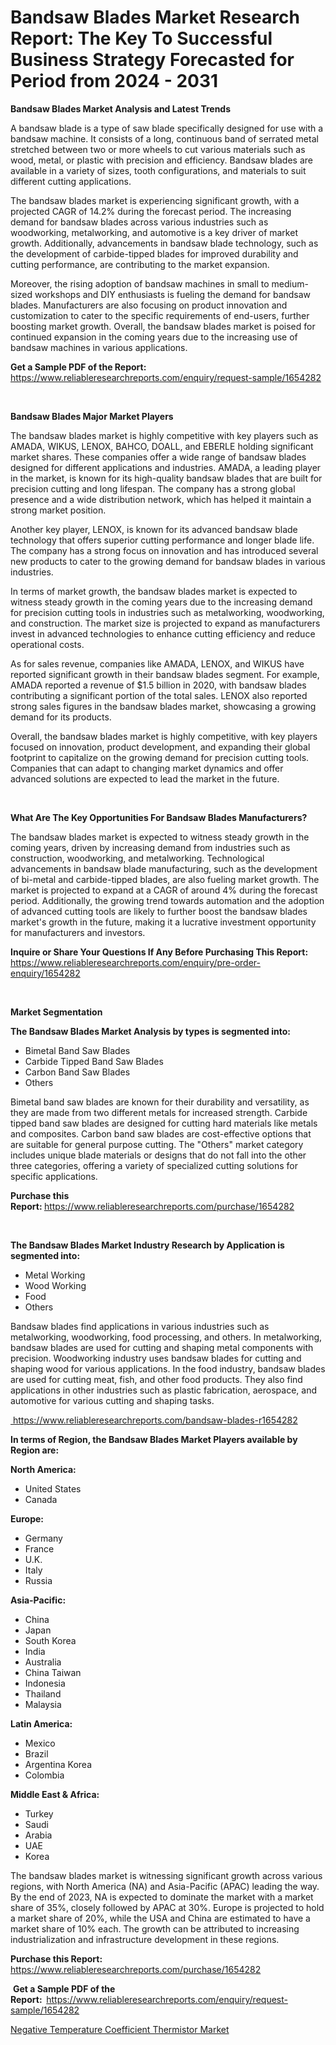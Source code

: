 <p><h1>Bandsaw Blades Market Research Report: The Key To Successful Business Strategy Forecasted for Period from 2024 - 2031</h1></p><p><strong>Bandsaw Blades Market Analysis and Latest Trends</strong></p>
<p><p>A bandsaw blade is a type of saw blade specifically designed for use with a bandsaw machine. It consists of a long, continuous band of serrated metal stretched between two or more wheels to cut various materials such as wood, metal, or plastic with precision and efficiency. Bandsaw blades are available in a variety of sizes, tooth configurations, and materials to suit different cutting applications.</p><p>The bandsaw blades market is experiencing significant growth, with a projected CAGR of 14.2% during the forecast period. The increasing demand for bandsaw blades across various industries such as woodworking, metalworking, and automotive is a key driver of market growth. Additionally, advancements in bandsaw blade technology, such as the development of carbide-tipped blades for improved durability and cutting performance, are contributing to the market expansion.</p><p>Moreover, the rising adoption of bandsaw machines in small to medium-sized workshops and DIY enthusiasts is fueling the demand for bandsaw blades. Manufacturers are also focusing on product innovation and customization to cater to the specific requirements of end-users, further boosting market growth. Overall, the bandsaw blades market is poised for continued expansion in the coming years due to the increasing use of bandsaw machines in various applications.</p></p>
<p><strong>Get a Sample PDF of the Report:&nbsp;</strong> <a href="https://www.reliableresearchreports.com/enquiry/request-sample/1654282">https://www.reliableresearchreports.com/enquiry/request-sample/1654282</a></p>
<p>&nbsp;</p>
<p><strong>Bandsaw Blades Major Market Players</strong></p>
<p><p>The bandsaw blades market is highly competitive with key players such as AMADA, WIKUS, LENOX, BAHCO, DOALL, and EBERLE holding significant market shares. These companies offer a wide range of bandsaw blades designed for different applications and industries. AMADA, a leading player in the market, is known for its high-quality bandsaw blades that are built for precision cutting and long lifespan. The company has a strong global presence and a wide distribution network, which has helped it maintain a strong market position.</p><p>Another key player, LENOX, is known for its advanced bandsaw blade technology that offers superior cutting performance and longer blade life. The company has a strong focus on innovation and has introduced several new products to cater to the growing demand for bandsaw blades in various industries.</p><p>In terms of market growth, the bandsaw blades market is expected to witness steady growth in the coming years due to the increasing demand for precision cutting tools in industries such as metalworking, woodworking, and construction. The market size is projected to expand as manufacturers invest in advanced technologies to enhance cutting efficiency and reduce operational costs.</p><p>As for sales revenue, companies like AMADA, LENOX, and WIKUS have reported significant growth in their bandsaw blades segment. For example, AMADA reported a revenue of $1.5 billion in 2020, with bandsaw blades contributing a significant portion of the total sales. LENOX also reported strong sales figures in the bandsaw blades market, showcasing a growing demand for its products.</p><p>Overall, the bandsaw blades market is highly competitive, with key players focused on innovation, product development, and expanding their global footprint to capitalize on the growing demand for precision cutting tools. Companies that can adapt to changing market dynamics and offer advanced solutions are expected to lead the market in the future.</p></p>
<p>&nbsp;</p>
<p><strong>What Are The Key Opportunities For Bandsaw Blades Manufacturers?</strong></p>
<p><p>The bandsaw blades market is expected to witness steady growth in the coming years, driven by increasing demand from industries such as construction, woodworking, and metalworking. Technological advancements in bandsaw blade manufacturing, such as the development of bi-metal and carbide-tipped blades, are also fueling market growth. The market is projected to expand at a CAGR of around 4% during the forecast period. Additionally, the growing trend towards automation and the adoption of advanced cutting tools are likely to further boost the bandsaw blades market's growth in the future, making it a lucrative investment opportunity for manufacturers and investors.</p></p>
<p><strong>Inquire or Share Your Questions If Any Before Purchasing This Report:</strong> <a href="https://www.reliableresearchreports.com/enquiry/pre-order-enquiry/1654282">https://www.reliableresearchreports.com/enquiry/pre-order-enquiry/1654282</a></p>
<p>&nbsp;</p>
<p><strong>Market Segmentation</strong></p>
<p><strong>The Bandsaw Blades Market Analysis by types is segmented into:</strong></p>
<p><ul><li>Bimetal Band Saw Blades</li><li>Carbide Tipped Band Saw Blades</li><li>Carbon Band Saw Blades</li><li>Others</li></ul></p>
<p><p>Bimetal band saw blades are known for their durability and versatility, as they are made from two different metals for increased strength. Carbide tipped band saw blades are designed for cutting hard materials like metals and composites. Carbon band saw blades are cost-effective options that are suitable for general purpose cutting. The "Others" market category includes unique blade materials or designs that do not fall into the other three categories, offering a variety of specialized cutting solutions for specific applications.</p></p>
<p><strong>Purchase this Report:&nbsp;</strong><a href="https://www.reliableresearchreports.com/purchase/1654282">https://www.reliableresearchreports.com/purchase/1654282</a></p>
<p>&nbsp;</p>
<p><strong>The Bandsaw Blades Market Industry Research by Application is segmented into:</strong></p>
<p><ul><li>Metal Working</li><li>Wood Working</li><li>Food</li><li>Others</li></ul></p>
<p><p>Bandsaw blades find applications in various industries such as metalworking, woodworking, food processing, and others. In metalworking, bandsaw blades are used for cutting and shaping metal components with precision. Woodworking industry uses bandsaw blades for cutting and shaping wood for various applications. In the food industry, bandsaw blades are used for cutting meat, fish, and other food products. They also find applications in other industries such as plastic fabrication, aerospace, and automotive for various cutting and shaping tasks.</p></p>
<p><a href="https://www.reliableresearchreports.com/bandsaw-blades-r1654282">&nbsp;https://www.reliableresearchreports.com/bandsaw-blades-r1654282</a></p>
<p><strong>In terms of Region, the Bandsaw Blades Market Players available by Region are:</strong></p>
<p>
    <p> <strong> North America: </strong>
        <ul>
            <li>United States</li>
            <li>Canada</li>
        </ul>
        </p> 
    <p> <strong> Europe: </strong>
        <ul>
            <li>Germany</li>
            <li>France</li>
            <li>U.K.</li>
            <li>Italy</li>
            <li>Russia</li>
        </ul>
        </p> 
    <p> <strong> Asia-Pacific: </strong>
        <ul>
            <li>China</li>
            <li>Japan</li>
            <li>South Korea</li>
            <li>India</li>
            <li>Australia</li>
            <li>China Taiwan</li>
            <li>Indonesia</li>
            <li>Thailand</li>
            <li>Malaysia</li>
        </ul>
        </p> 
    <p> <strong> Latin America: </strong>
        <ul>
            <li>Mexico</li>
            <li>Brazil</li>
            <li>Argentina Korea</li>
            <li>Colombia</li>
        </ul>
        </p> 
    <p> <strong> Middle East & Africa: </strong>
        <ul>
            <li>Turkey</li>
            <li>Saudi</li>
            <li>Arabia</li>
            <li>UAE</li>
            <li>Korea</li>
        </ul>
    </p>
    </p>
<p><p>The bandsaw blades market is witnessing significant growth across various regions, with North America (NA) and Asia-Pacific (APAC) leading the way. By the end of 2023, NA is expected to dominate the market with a market share of 35%, closely followed by APAC at 30%. Europe is projected to hold a market share of 20%, while the USA and China are estimated to have a market share of 10% each. The growth can be attributed to increasing industrialization and infrastructure development in these regions.</p></p>
<p><strong>Purchase this Report: </strong><a href="https://www.reliableresearchreports.com/purchase/1654282">https://www.reliableresearchreports.com/purchase/1654282</a></p>
<p>&nbsp;<strong>Get a Sample PDF of the Report:&nbsp;&nbsp;</strong><a href="https://www.reliableresearchreports.com/enquiry/request-sample/1654282">https://www.reliableresearchreports.com/enquiry/request-sample/1654282</a></p>
<p><strong></strong></p>
<p><p><a href="https://cautious-neon-760.notion.site/Negative-Temperature-Coefficient-Thermistor-Market-Analysis-Its-CAGR-Market-Segmentation-and-Globa-86617232e9d34b13beaeb3c8c12be386">Negative Temperature Coefficient Thermistor Market</a></p></p>